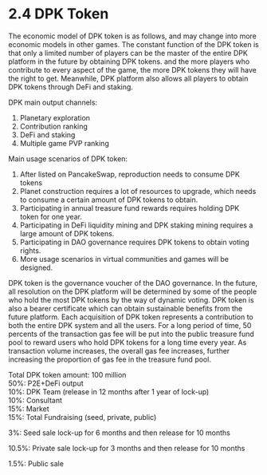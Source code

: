 # 2.4 DPK Token

The economic model of DPK token is as follows, and may change into more economic models in other games. The constant function of the DPK token is that only a limited number of players can be the master of the entire DPK platform in the future by obtaining DPK tokens. and the more players who contribute to every aspect of the game, the more DPK tokens they will have the right to get. Meanwhile, DPK platform also allows all players to obtain DPK tokens through DeFi and staking.&#x20;

DPK main output channels:

1. Planetary exploration
2. Contribution ranking
3. DeFi and staking
4. Multiple game PVP ranking

Main usage scenarios of DPK token:

1. After listed on PancakeSwap, reproduction needs to consume DPK tokens
2. Planet construction requires a lot of resources to upgrade, which needs to consume a certain amount of DPK tokens to obtain.
3. Participating in annual treasure fund rewards requires holding DPK token for one year.
4. Participating in DeFi liquidity mining and DPK staking mining requires a large amount of DPK tokens.
5. Participating in DAO governance requires DPK tokens to obtain voting rights.
6. More usage scenarios in virtual communities and games will be designed.

DPK token is the governance voucher of the DAO governance. In the future, all resolution on the DPK platform will be determined by some of the people who hold the most DPK tokens by the way of dynamic voting. DPK token is also a bearer certificate which can obtain sustainable benefits from the future platform. Each acquisition of DPK token represents a contribution to both the entire DPK system and all the users. For a long period of time, 50 percents of the transaction gas fee will be put into the public treasure fund pool to reward users who hold DPK tokens for a long time every year. As transaction volume increases, the overall gas fee increases, further increasing the proportion of gas fee in the treasure fund pool.

Total DPK token amount: 100 million\
50%: P2E+DeFi output\
10%: DPK Team (release in 12 months after 1 year of lock-up)\
10%: Consultant\
15%: Market\
15%: Total Fundraising (seed, private, public)

&#x20;        3%: Seed sale lock-up for 6 months and then release for 10 months&#x20;

&#x20;        10.5%: Private sale lock-up for 3 months and then release for 10 months

&#x20;         1.5%: Public sale
